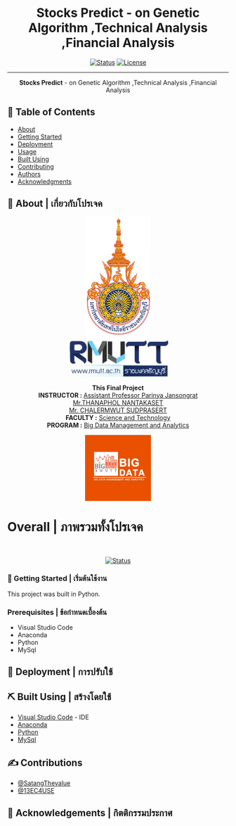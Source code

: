 <h1 align="center"><b>Stocks Predict</b> - on Genetic Algorithm ,Technical Analysis ,Financial Analysis</h1>

<div align="center">

[![Status](https://img.shields.io/badge/build-passing-brightgreen)]()
[![License](https://img.shields.io/badge/License-BSD_2--Clause-blue.svg)](https://opensource.org/licenses/BSD-3-Clause)

</div>

---

<p align="center"> 
<b>Stocks Predict</b> - on Genetic Algorithm ,Technical Analysis ,Financial Analysis<br>
</p>


## 📝 Table of Contents

- [About](#about)
- [Getting Started](#getting_started)
- [Deployment](#deployment)
- [Usage](#usage)
- [Built Using](#built_using)
- [Contributing](../CONTRIBUTING.md)
- [Authors](#authors)
- [Acknowledgments](#acknowledgement)

## 🧐 About | เกี่ยวกับโปรเจค <a name = "about"></a>

<div align="center">
<img src="./RMUTT-logo-1.png"  width="150" height="275"><br>
<img src="./RMUTT-logo-2.png"  width="229" height="85">

<b>This Final Project</b> <br>
<b>INSTRUCTOR : </b>[Assistant Professor Parinya Jansongrat](https://sciresearch-rmutt.com/ReportByPerson?Pid=55)<br>
[Mr.THANAPHOL NANTAKASET](https://www.linkedin.com/in/satangthevalue/)<br>
[Mr. CHALERMWUT SUDPRASERT](https://github.com/13EC4USE)<br>
<b>FACULTY :</b>	[Science and Technology](https://www.sci.rmutt.ac.th/)<br>
<b>PROGRAM :</b>	[Big Data Management and Analytics](https://www.bigdata.rmutt.ac.th/) <br>

<img src="./bigdata-logo.jpg"  width="150" height="150">
</div>


 <h1> Overall | ภาพรวมทั้งโปรเจค </h1><br>
 <div align="center">
 
[![Status](https://progress-bar.dev/0/?title=progress&width=500&width=300)]()
<br></div>

### 🏁 Getting Started | เริ่มต้นใช้งาน <a name = "getting_started"></a>

This project was built in Python. 

### Prerequisites | ข้อกำหนดเบื้องต้น

-	Visual Studio Code
-	Anaconda
-	Python
-	MySql


## 🚀 Deployment | การปรับใช้ <a name = "deployment"></a>



## ⛏️ Built Using | สร้างโดยใช้ <a name = "built_using"></a>
- [Visual Studio Code](https://code.visualstudio.com/) - IDE
- [Anaconda](https://www.anaconda.com/)
- [Python](https://www.python.org/)
- [MySql](https://www.mysql.com/)

## ✍️ Contributions <a name = "authors"></a>

- [@SatangThevalue](https://github.com/SatangThevalue)
- [@13EC4USE](https://github.com/13EC4USE)

## 🎉 Acknowledgements | กิตติกรรมประกาศ <a name = "acknowledgement"></a>

